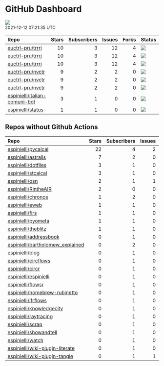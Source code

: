 GitHub Dashboard
================

![](https://github.com/espinielli/status/workflows/Render%20Status/badge.svg)  
2021-12-12 07:21:35 UTC

| Repo                                                                              | Stars | Subscribers | Issues | Forks | Status                                                                                                                                                                  | Commit                                                                                                                                                         |
| :-------------------------------------------------------------------------------- | ----: | ----------: | -----: | ----: | :---------------------------------------------------------------------------------------------------------------------------------------------------------------------- | :------------------------------------------------------------------------------------------------------------------------------------------------------------- |
| [euctrl-pru/trrrj](https://github.com/euctrl-pru/trrrj)                           |    10 |           3 |     12 |     4 | [![](https://github.com/euctrl-pru/trrrj/workflows/R-CMD-check/badge.svg)](https://github.com/euctrl-pru/trrrj/actions/runs/1245524625)                                 | <a href="https://github.com/euctrl-pru/trrrj/commit/fa177c773f6fd7a60f08056f764290884a005326" title="better gitignore">fa177c</a>                              |
| [euctrl-pru/trrrj](https://github.com/euctrl-pru/trrrj)                           |    10 |           3 |     12 |     4 | [![](https://github.com/euctrl-pru/trrrj/workflows/pkgdown/badge.svg)](https://github.com/euctrl-pru/trrrj/actions/runs/1245524624)                                     | <a href="https://github.com/euctrl-pru/trrrj/commit/fa177c773f6fd7a60f08056f764290884a005326" title="better gitignore">fa177c</a>                              |
| [euctrl-pru/trrrj](https://github.com/euctrl-pru/trrrj)                           |    10 |           3 |     12 |     4 | [![](https://github.com/euctrl-pru/trrrj/workflows/Render%20README/badge.svg)](https://github.com/euctrl-pru/trrrj/actions/runs/152901322)                              | <a href="https://github.com/euctrl-pru/trrrj/commit/e6f12b98b3bf3d53b58e4afca0d47189983d84b4" title="official version 0.1.0">e6f12b</a>                        |
| [euctrl-pru/nvctr](https://github.com/euctrl-pru/nvctr)                           |     9 |           2 |      2 |     0 | [![](https://github.com/euctrl-pru/nvctr/workflows/R-CMD-check/badge.svg)](https://github.com/euctrl-pru/nvctr/actions/runs/334047205)                                  | <a href="https://github.com/euctrl-pru/nvctr/commit/6cdb615648d4608921be0b3e73e008683a691f60" title="prepare for v0.1.5">6cdb61</a>                            |
| [euctrl-pru/nvctr](https://github.com/euctrl-pru/nvctr)                           |     9 |           2 |      2 |     0 | [![](https://github.com/euctrl-pru/nvctr/workflows/pkgdown/badge.svg)](https://github.com/euctrl-pru/nvctr/actions/runs/334047201)                                      | <a href="https://github.com/euctrl-pru/nvctr/commit/6cdb615648d4608921be0b3e73e008683a691f60" title="prepare for v0.1.5">6cdb61</a>                            |
| [euctrl-pru/nvctr](https://github.com/euctrl-pru/nvctr)                           |     9 |           2 |      2 |     0 | [![](https://github.com/euctrl-pru/nvctr/workflows/Render%20README/badge.svg)](https://github.com/euctrl-pru/nvctr/actions/runs/334034661)                              | <a href="https://github.com/euctrl-pru/nvctr/commit/d6a83f433c74bd11480381dbab33fd97762386fb" title="new patch version">d6a83f</a>                             |
| [espinielli/italian-comuni-bot](https://github.com/espinielli/italian-comuni-bot) |     3 |           1 |      0 |     0 | [![](https://github.com/espinielli/italian-comuni-bot/workflows/italian-comuni-bot/badge.svg)](https://github.com/espinielli/italian-comuni-bot/actions/runs/565957859) | <a href="https://github.com/espinielli/italian-comuni-bot/commit/4b9a88f33527b8d7d2ac4be0c22dfe9978df3a0c" title="stored index of last tweeted map">4b9a88</a> |
| [espinielli/status](https://github.com/espinielli/status)                         |     1 |           1 |      0 |     0 | [![](https://github.com/espinielli/status/workflows/Render%20Status/badge.svg)](https://github.com/espinielli/status/actions/runs/1568954084)                           | <a href="https://github.com/espinielli/status/commit/72a5543abf75d1d910c9166a19b20e5c192a53fd" title="[status] 2021-12-11 07:22:17 UTC">72a554</a>             |

## Repos without Github Actions

| Repo                                                                                     | Stars | Subscribers | Issues | Forks |
| :--------------------------------------------------------------------------------------- | ----: | ----------: | -----: | ----: |
| [espinielli/pycalcal](https://github.com/espinielli/pycalcal)                            |    22 |           4 |      2 |     8 |
| [espinielli/astraljs](https://github.com/espinielli/astraljs)                            |     7 |           2 |      0 |     1 |
| [espinielli/dotfiles](https://github.com/espinielli/dotfiles)                            |     3 |           1 |      0 |     0 |
| [espinielli/stcalcal](https://github.com/espinielli/stcalcal)                            |     3 |           1 |      0 |     1 |
| [espinielli/osn](https://github.com/espinielli/osn)                                      |     2 |           1 |      1 |     1 |
| [espinielli/RintheAIR](https://github.com/espinielli/RintheAIR)                          |     2 |           0 |      0 |     0 |
| [espinielli/chronos](https://github.com/espinielli/chronos)                              |     1 |           2 |      0 |     1 |
| [espinielli/eweb](https://github.com/espinielli/eweb)                                    |     1 |           1 |      0 |     0 |
| [espinielli/firs](https://github.com/espinielli/firs)                                    |     1 |           1 |      0 |     2 |
| [espinielli/pyometa](https://github.com/espinielli/pyometa)                              |     1 |           1 |      0 |     0 |
| [espinielli/theblitz](https://github.com/espinielli/theblitz)                            |     1 |           1 |      0 |     0 |
| [espinielli/addressbook](https://github.com/espinielli/addressbook)                      |     0 |           1 |      0 |     0 |
| [espinielli/bartholomew\_explained](https://github.com/espinielli/bartholomew_explained) |     0 |           2 |      0 |     1 |
| [espinielli/blog](https://github.com/espinielli/blog)                                    |     0 |           1 |      0 |     1 |
| [espinielli/circflows](https://github.com/espinielli/circflows)                          |     0 |           1 |      0 |     0 |
| [espinielli/circr](https://github.com/espinielli/circr)                                  |     0 |           1 |      0 |     0 |
| [espinielli/espinielli](https://github.com/espinielli/espinielli)                        |     0 |           1 |      0 |     0 |
| [espinielli/flowsr](https://github.com/espinielli/flowsr)                                |     0 |           1 |      0 |     0 |
| [espinielli/homebrew-rubinetto](https://github.com/espinielli/homebrew-rubinetto)        |     0 |           1 |      0 |     0 |
| [espinielli/ifrflows](https://github.com/espinielli/ifrflows)                            |     0 |           1 |      0 |     0 |
| [espinielli/knowledgecity](https://github.com/espinielli/knowledgecity)                  |     0 |           1 |      0 |     0 |
| [espinielli/raytracing](https://github.com/espinielli/raytracing)                        |     0 |           1 |      0 |     0 |
| [espinielli/scrap](https://github.com/espinielli/scrap)                                  |     0 |           1 |      0 |     0 |
| [espinielli/showandtell](https://github.com/espinielli/showandtell)                      |     0 |           1 |      0 |     0 |
| [espinielli/watch](https://github.com/espinielli/watch)                                  |     0 |           1 |      0 |     0 |
| [espinielli/wiki-plugin-literate](https://github.com/espinielli/wiki-plugin-literate)    |     0 |           1 |      0 |     0 |
| [espinielli/wiki-plugin-tangle](https://github.com/espinielli/wiki-plugin-tangle)        |     0 |           1 |      1 |     0 |
